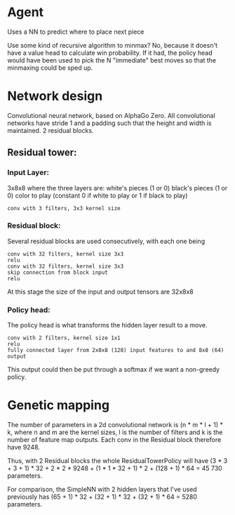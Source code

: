 # Agent

Uses a NN to predict where to place next piece

Use some kind of recursive algorithm to minmax? No, because it doesn't have a value head to calculate win probability. If it had, the policy head would have been used to pick the N "immediate" best moves so that the minmaxing could be sped up.

# Network design
Convolutional neural network, based on AlphaGo Zero. All convolutional networks have stride 1 and a padding such that the height and width is maintained. 2 residual blocks.

## Residual tower:

### Input Layer:
3x8x8 where the three layers are:
    white's pieces (1 or 0)
    black's pieces (1 or 0)
    color to play (constant 0 if white to play or 1 if black to play)

    conv with 3 filters, 3x3 kernel size

### Residual block:
Several residual blocks are used consecutively, with each one being

    conv with 32 filters, kernel size 3x3
    relu
    conv with 32 filters, kernel size 3x3
    skip connection from block input
    relu

At this stage the size of the input and output tensors are 32x8x8

### Policy head:
The policy head is what transforms the hidden layer result to a move.

    conv with 2 filters, kernel size 1x1
    relu
    fully connected layer from 2x8x8 (128) input features to and 8x8 (64) output

This output could then be put through a softmax if we want a non-greedy policy.
# Genetic mapping
The number of parameters in a 2d convolutional network is (n * m * l + 1) * k, where n and m are the kernel sizes, l is the number of filters and k is the number of feature map outputs. Each conv in the Residual block therefore have 9248.

Thus, with 2 Residual blocks the whole ResidualTowerPolicy will have (3 * 3 + 3 + 1) * 32 + 2 * 2 * 9248 + (1 * 1 * 32 + 1) * 2 + (128 + 1) * 64 = 45 730 parameters.

For comparison, the SimpleNN with 2 hidden layers that I've used previously has (65 + 1) * 32 + (32 + 1) * 32 + (32 + 1) * 64 = 5280 parameters.